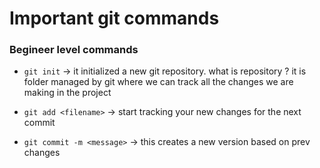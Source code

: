# Important git commands

### Begineer level commands

- `git init` -> it initialized a new git repository. what is repository ?
  it is folder managed by git where we can track all the changes we are making
  in the project

- `git add <filename>` -> start tracking your new changes for the next commit
- `git commit -m <message>` -> this creates a new version based on prev changes
